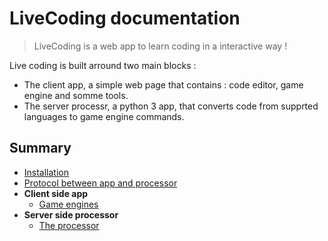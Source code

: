 # LiveCoding documentation

> LiveCoding is a web app to learn coding in a interactive way !

Live coding is built arround two main blocks :
* The client app, a simple web page that contains : code editor, game engine and somme tools.
* The server processr, a python 3 app, that converts code from supprted languages to game engine commands.

## Summary

* [Installation](./installation.md)
* [Protocol between app and processor](./websocket_protocol.md)
* **Client side app**
  * [Game engines](./client/game.md)
* **Server side processor**
  * [The processor](./server/processor.md)